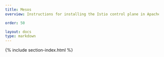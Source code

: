```yaml
---
title: Mesos
overview: Instructions for installing the Istio control plane in Apache Mesos.

order: 50

layout: docs
type: markdown
---
```


{% include section-index.html %}
